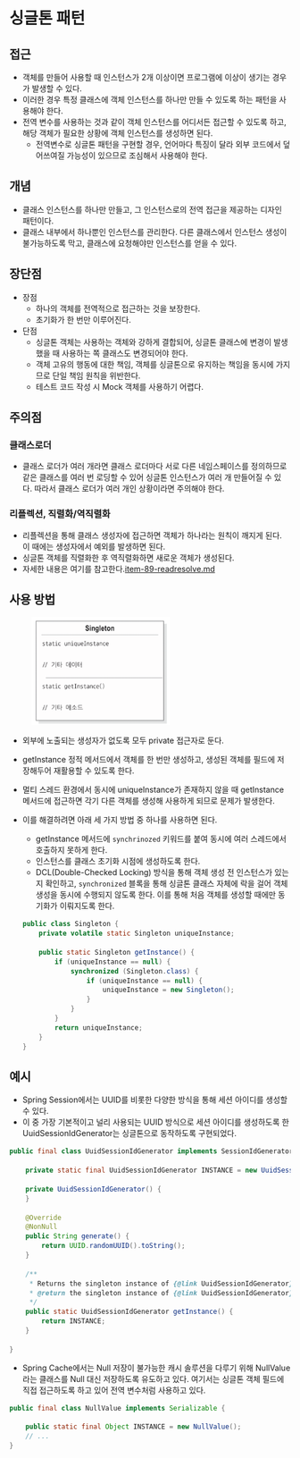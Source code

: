 # 싱글톤 패턴

## 접근

* 객체를 만들어 사용할 때 인스턴스가 2개 이상이면 프로그램에 이상이 생기는 경우가 발생할 수 있다.
* 이러한 경우 특정 클래스에 객체 인스턴스를 하나만 만들 수 있도록 하는 패턴을 사용해야 한다.
* 전역 변수를 사용하는 것과 같이 객체 인스턴스를 어디서든 접근할 수 있도록 하고, 해당 객체가 필요한 상황에 객체 인스턴스를 생성하면 된다.
  * 전역변수로 싱글톤 패턴을 구현할 경우, 언어마다 특징이 달라 외부 코드에서 덮어쓰여질 가능성이 있으므로 조심해서 사용해야 한다.

## 개념

* 클래스 인스턴스를 하나만 만들고, 그 인스턴스로의 전역 접근을 제공하는 디자인 패턴이다.
* 클래스 내부에서 하나뿐인 인스턴스를 관리한다. 다른 클래스에서 인스턴스 생성이 불가능하도록 막고, 클래스에 요청해야만 인스턴스를 얻을 수 있다.

## 장단점

* 장점
  * 하나의 객체를 전역적으로 접근하는 것을 보장한다.
  * 초기화가 한 번만 이루어진다.
* 단점
  * 싱글톤 객체는 사용하는 객체와 강하게 결합되어, 싱글톤 클래스에 변경이 발생했을 때 사용하는 쪽 클래스도 변경되어야 한다.
  * 객체 고유의 행동에 대한 책임, 객체를 싱글톤으로 유지하는 책임을 동시에 가지므로 단일 책임 원칙을 위반한다.
  * 테스트 코드 작성 시 Mock 객체를 사용하기 어렵다.

## 주의점

### 클래스로더

* 클래스 로더가 여러 개라면 클래스 로더마다 서로 다른 네임스페이스를 정의하므로 같은 클래스를 여러 번 로딩할 수 있어 싱글톤 인스턴스가 여러 개 만들어질 수 있다. 따라서 클래스 로더가 여러 개인 상황이라면 주의해야 한다.

### 리플렉션, 직렬화/역직렬화

* 리플렉션을 통해 클래스 생성자에 접근하면 객체가 하나라는 원칙이 깨지게 된다. 이 때에는 생성자에서 예외를 발생하면 된다.
* 싱글톤 객체를 직렬화한 후 역직렬화하면 새로운 객체가 생성된다.
* 자세한 내용은 여기를 참고한다.[item-89-readresolve.md](../../java/effective-java/12/item-89-readresolve.md "mention")

## 사용 방법

<figure><img src="../../.gitbook/assets/image (1) (1) (1) (1) (1) (1) (1) (1).png" alt="" width="248"><figcaption></figcaption></figure>

* 외부에 노출되는 생성자가 없도록 모두 private 접근자로 둔다.
* getInstance 정적 메서드에서 객체를 한 번만 생성하고, 생성된 객체를 필드에 저장해두어 재활용할 수 있도록 한다.
* 멀티 스레드 환경에서 동시에 uniqueInstance가 존재하지 않을 때 getInstance 메서드에 접근하면 각기 다른 객체를 생성해 사용하게 되므로 문제가 발생한다.
*   이를 해결하려면 아래 세 가지 방법 중 하나를 사용하면 된다.

    * getInstance 메서드에 `synchrinozed` 키워드를 붙여 동시에 여러 스레드에서 호출하지 못하게 한다.
    * 인스턴스를 클래스 초기화 시점에 생성하도록 한다.
    * DCL(Double-Checked Locking) 방식을 통해 객체 생성 전 인스턴스가 있는지 확인하고, `synchronized` 블록을 통해 싱글톤 클래스 자체에 락을 걸어 객체 생성을 동시에 수행되지 않도록 한다. 이를 통해 처음 객체를 생성할 때에만 동기화가 이뤄지도록 한다.

    ```java
    public class Singleton {
        private volatile static Singleton uniqueInstance;

        public static Singleton getInstance() {
            if (uniqueInstance == null) {
                synchronized (Singleton.class) {
                    if (uniqueInstance == null) {
                        uniqueInstance = new Singleton();
                    }
                }
            }
            return uniqueInstance;
        }
    }
    ```

## 예시

* Spring Session에서는 UUID를 비롯한 다양한 방식을 통해 세션 아이디를 생성할 수 있다.
* 이 중 가장 기본적이고 널리 사용되는 UUID 방식으로 세션 아이디를 생성하도록 한 UuidSessionIdGenerator는 싱글톤으로 동작하도록 구현되었다.

```java
public final class UuidSessionIdGenerator implements SessionIdGenerator {

	private static final UuidSessionIdGenerator INSTANCE = new UuidSessionIdGenerator();

	private UuidSessionIdGenerator() {
	}

	@Override
	@NonNull
	public String generate() {
		return UUID.randomUUID().toString();
	}

	/**
	 * Returns the singleton instance of {@link UuidSessionIdGenerator}.
	 * @return the singleton instance of {@link UuidSessionIdGenerator}
	 */
	public static UuidSessionIdGenerator getInstance() {
		return INSTANCE;
	}

}
```

* Spring Cache에서는 Null 저장이 불가능한 캐시 솔루션을 다루기 위해 NullValue라는 클래스를 Null 대신 저장하도록 유도하고 있다. 여기서는 싱글톤 객체 필드에 직접 접근하도록 하고 있어 전역 변수처럼 사용하고 있다.

```java
public final class NullValue implements Serializable {

    public static final Object INSTANCE = new NullValue();
    // ...
}
```
